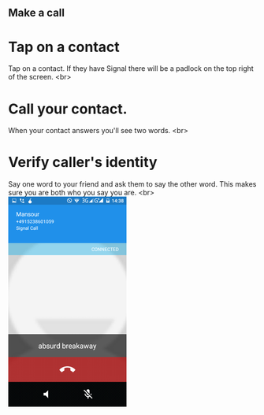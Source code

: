 
## Make a call

# Tap on a contact
Tap on a contact. If they have Signal there will be a padlock on the top right of the screen.
&lt;br&gt;
# Call your contact.
When your contact answers you&#39;ll see two words.
&lt;br&gt;
# Verify caller&#39;s identity
Say one word to your friend and ask them to say the other word. This makes sure you are both who you say you are.
&lt;br&gt;
![](signal-and-en-v02-020.png)
